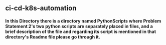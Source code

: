 ## ci-cd-k8s-automation
#### In this Directory there is a directory named PythonScripts where Problem Statement 2's two python scripts are separately placed in files, and a brief description of the file and regarding its script is mentioned in that directory's Readme file please go through it.
